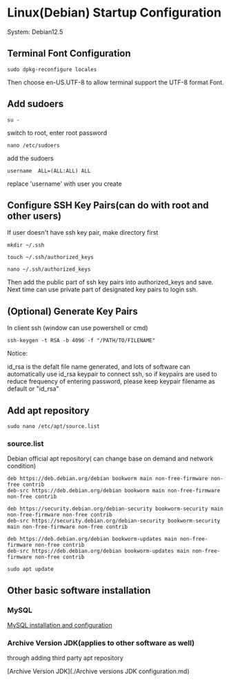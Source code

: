# Linux(Debian) Startup Configuration

System: Debian12.5

## Terminal Font Configuration

```shell
sudo dpkg-reconfigure locales
```

Then choose en-US.UTF-8 to allow terminal support the UTF-8 format Font.

## Add sudoers

```shell
su -
```

switch to root, enter root password

```shell
nano /etc/sudoers
```

add the sudoers

```config
username  ALL=(ALL:ALL) ALL
```

replace 'username' with user you create

## Configure SSH Key Pairs(can do with root and other users)

If user doesn't have ssh key pair, make directory first

```ssh
mkdir ~/.ssh
```

```shell
touch ~/.ssh/authorized_keys
```

```shell
nano ~/.ssh/authorized_keys
```

Then add the public part of ssh key pairs into authorized_keys and save. Next time can use private part of designated key pairs to login ssh.

## (Optional) Generate Key Pairs

In client ssh (window can use powershell or cmd)

```shell
ssh-keygen -t RSA -b 4096 -f "/PATH/TO/FILENAME"
```

Notice:

id_rsa is the defalt file name generated, and lots of software can automatically use id_rsa keypair to connect ssh, so if keypairs are used to reduce frequency of entering password, please keep keypair filename as default or "id_rsa"

## Add apt repository

```shell
sudo nano /etc/apt/source.list
```

### source.list

Debian official apt repository( can change base on demand and network condition)

```list
deb https://deb.debian.org/debian bookworm main non-free-firmware non-free contrib
deb-src https://deb.debian.org/debian bookworm main non-free-firmware non-free contrib

deb https://security.debian.org/debian-security bookworm-security main non-free-firmware non-free contrib
deb-src https://security.debian.org/debian-security bookworm-security main non-free-firmware non-free contrib

deb https://deb.debian.org/debian bookworm-updates main non-free-firmware non-free contrib
deb-src https://deb.debian.org/debian bookworm-updates main non-free-firmware non-free contrib
```

```shell
sudo apt update
```

## Other basic software installation

### MySQL

[MySQL installation and configuration](./MySQL_Installation.md)

### Archive Version JDK(applies to other software as well)

through adding third party apt repository

[Archive Version JDK](./Archive versions JDK configuration.md)

